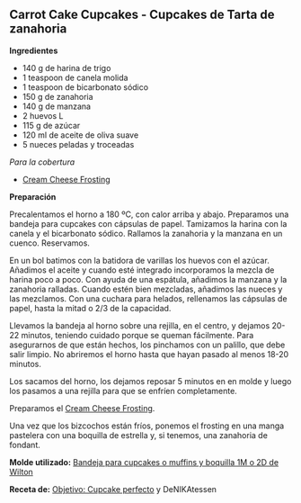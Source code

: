 ## Carrot Cake Cupcakes - Cupcakes de Tarta de zanahoria

**Ingredientes**

- 140 g de harina de trigo
- 1 teaspoon de canela molida
- 1 teaspoon de bicarbonato sódico
- 150 g de zanahoria
- 140 g de manzana
- 2 huevos L
- 115 g de azúcar
- 120 ml de aceite de oliva suave
- 5 nueces peladas y troceadas

*Para la cobertura*

- [Cream Cheese Frosting](../auxiliares/cream-cheese-frosting-cobertura-de-crema-de-queso.md)

**Preparación**

Precalentamos el horno a 180 ºC, con calor arriba y abajo. Preparamos una bandeja para cupcakes con cápsulas de papel. Tamizamos la harina con la canela y el bicarbonato sódico. Rallamos la zanahoria y la manzana en un cuenco. Reservamos. 

En un bol batimos con la batidora de varillas los huevos con el azúcar. Añadimos el aceite y cuando esté integrado incorporamos la mezcla de harina poco a poco. Con ayuda de una espátula, añadimos la manzana y la zanahoria ralladas. Cuando estén bien mezcladas, añadimos las nueces y las mezclamos. Con una cuchara para helados, rellenamos las cápsulas de papel, hasta la mitad o 2/3 de la capacidad. 

Llevamos la bandeja al horno sobre una rejilla, en el centro, y dejamos 20-22 minutos, teniendo cuidado porque se queman fácilmente. Para asegurarnos de que están hechos, los pinchamos con un palillo, que debe salir limpio. No abriremos el horno hasta que hayan pasado al menos 18-20 minutos.

Los sacamos del horno, los dejamos reposar 5 minutos en en molde y luego los pasamos a una rejilla para que se enfríen completamente.

Preparamos el [Cream Cheese Frosting](../auxiliares/cream-cheese-frosting-cobertura-de-crema-de-queso.md).

Una vez que los bizcochos están fríos, ponemos el frosting en una manga pastelera con una boquilla de estrella y, si tenemos, una zanahoria de fondant.

**Molde utilizado:** [Bandeja para cupcakes o muffins y boquilla 1M o 2D de Wilton](../../moldes-y-utensilios.md)

**Receta de:** [Objetivo: Cupcake perfecto](http://www.objetivocupcake.com/2012/01/porque-si-mis-padres-les-gustaron.html) y DeNIKAtessen
